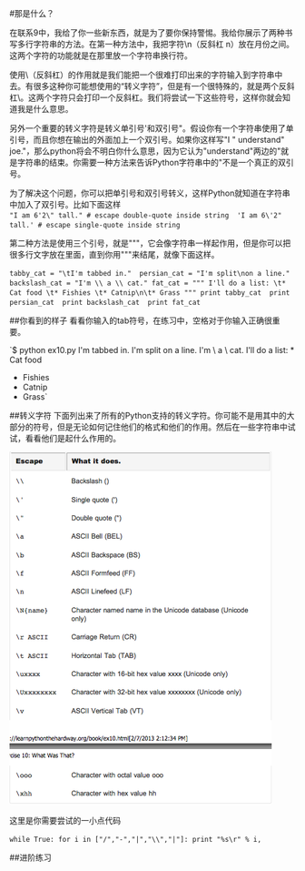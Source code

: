 #那是什么？

在联系9中，我给了你一些新东西，就是为了要你保持警惕。我给你展示了两种书写多行字符串的方法。在第一种方法中，我把字符\n（反斜杠 n）放在月份之间。这两个字符的功能就是在那里放一个字符串换行符。

使用\（反斜杠）的作用就是我们能把一个很难打印出来的字符输入到字符串中去。有很多这种你可能想使用的“转义字符”，但是有一个很特殊的，就是两个反斜杠\\。这两个字符只会打印一个反斜杠。我们将尝试一下这些符号，这样你就会知道我是什么意思。

另外一个重要的转义字符是转义单引号'和双引号"。假设你有一个字符串使用了单引号，而且你想在输出的外面加上一个双引号。如果你这样写"I " understand" joe."，那么python将会不明白你什么意思，因为它认为"understand"两边的"就是字符串的结束。你需要一种方法来告诉Python字符串中的"不是一个真正的双引号。

为了解决这个问题，你可以把单引号和双引号转义，这样Python就知道在字符串中加入了双引号。比如下面这样    
`"I am 6'2\" tall." # escape double-quote inside string 
'I am 6\'2" tall.' # escape single-quote inside string`

第二种方法是使用三个引号，就是"""，它会像字符串一样起作用，但是你可以把很多行文字放在里面，直到你用"""来结尾，就像下面这样。

`tabby_cat = "\tI'm tabbed in." 
persian_cat = "I'm split\non a line." 
backslash_cat = "I'm \\ a \\ cat."
fat_cat = """
I'll do a list:
\t* Cat food
\t* Fishies
\t* Catnip\n\t* Grass """
print tabby_cat 
print persian_cat 
print backslash_cat 
print fat_cat`

##你看到的样子
看看你输入的tab符号，在练习中，空格对于你输入正确很重要。

`$ python ex10.py I'm tabbed in.
I'm split
on a line.
I'm \ a \ cat.
I'll do a list: * Cat food
   * Fishies
  * Catnip
  * Grass`

##转义字符
下面列出来了所有的Python支持的转义字符。你可能不是用其中的大部分的符号，但是无论如何记住他们的格式和他们的作用。然后在一些字符串中试试，看看他们是起什么作用的。

![](./images/10_1.png)

这里是你需要尝试的一小点代码

`while True:
    for i in ["/","-","|","\\","|"]:
    print "%s\r" % i,`

##进阶练习




